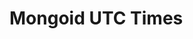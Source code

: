 <!--
author: JP Richardson
publish: Fri Sep 24 2010 03:36:31 GMT-0500 (CDT)
status: publish
type: post
link: https://procbits.wordpress.com/2010/09/23/mongoid-utc-times/
tags: MongoDB, Rails, Ruby
slug: 2010/09/23/mongoid-utc-times
-->

Mongoid UTC Times
=================

